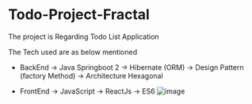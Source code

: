 # Todo-Project-Fractal

The project is Regarding Todo List Application

The Tech used are as below mentioned 
  - BackEnd 
      -> Java Springboot 2
      -> Hibernate (ORM)
      -> Design Pattern (factory Method)
      -> Architecture Hexagonal

  - FrontEnd
      -> JavaScript
      -> ReactJs
      -> ES6
 ![image](https://user-images.githubusercontent.com/56405921/109397452-9d6c3a80-795c-11eb-939c-c4b0c59d5451.png)
